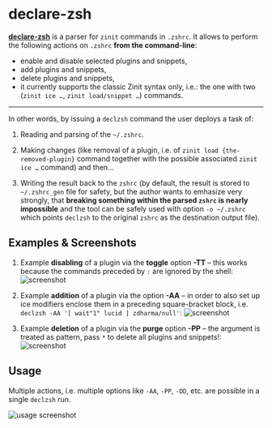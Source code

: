 # declare-zsh

[**declare-zsh**](https://github.com/zdharma-continuum/declare-zsh) is a parser for `zinit` commands in `.zshrc`. It allows to
perform the following actions on `.zshrc` **from the command-line**:

- enable and disable selected plugins and snippets,
- add plugins and snippets,
- delete plugins and snippets,
- it currently supports the classic Zinit syntax only, i.e.: the one with two (`zinit ice …`, `zinit load/snippet …`)
  commands.

______________________________________________________________________

In other words, by issuing a `declzsh` command the user deploys a task of:

1. Reading and parsing of the `~/.zshrc`.

1. Making changes (like removal of a plugin, i.e. of `zinit load {the-removed-plugin}` command together with the
   possible associated `zinit ice …` command) and then…

1. Writing the result back to the `zshrc` (by default, the result is stored to `~/.zshrc_gen` file for safety, but the
   author wants to emhasize very strongly, that **breaking something within the parsed `zshrc` is nearly impossible**
   and the tool can be safely used with option `-o ~/.zshrc` which points `declzsh` to the original `zshrc` as the
   destination output file).

## Examples & Screenshots

1. Example **disabling** of a plugin via the **toggle** option **-TT** – this works because the commands preceded by `:`
   are ignored by the shell: ![screenshot](https://raw.githubusercontent.com/zdharma-continuum/declare-zsh/main/img/toggle.png)

2. Example **addition** of a plugin via the option **-AA** – in order to also set up ice modifiers enclose them in a
   preceding square-bracket block, i.e. `declzsh -AA '[ wait"1" lucid ] zdharma/null'`:
   ![screenshot](https://raw.githubusercontent.com/zdharma-continuum/declare-zsh/main/img/add.png)

3. Example **deletion** of a plugin via the **purge** option **-PP** – the argument is treated as pattern, pass `*` to
   delete all plugins and snippets!:
   ![screenshot](https://raw.githubusercontent.com/zdharma-continuum/declare-zsh/main/img/purge.png)

## Usage

Multiple actions, i.e. multiple options like `-AA`, `-PP`, `-DD`, etc. are possible in a single `declzsh` run.

![usage screenshot](https://raw.githubusercontent.com/zdharma-continuum/declare-zsh/master/img/usage.png)

<!-- vim:set ft=markdown tw=80: -->

